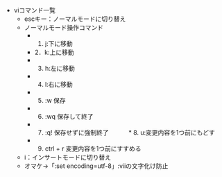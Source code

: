 * viコマンド一覧
    * escキー：ノーマルモードに切り替え
    * ノーマルモード操作コマンド
      * 1. j:下に移動
      * 2．k:上に移動
      * 3. h:左に移動
      * 4. l:右に移動 
      * 5. :w 保存
      * 6. :wq 保存して終了
      * 7. :q! 保存せずに強制終了
　　　* 8. u:変更内容を1つ前にもどす
      * 9. ctrl + r 変更内容を1つ前にすすめる
    * i：インサートモードに切り替え
    * オマケ→「:set encoding=utf-8」:viiの文字化け防止

